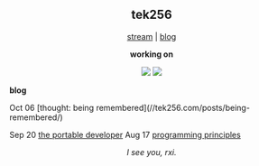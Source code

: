 <h2 align="center">tek256</h2>

<p align="center">
  <a href="https://twitch.tv/tek256">stream</a> | <a href="https://tek256.com/">blog</a>  
</p>

<p align="center"><b>working on</b></p>
<p align="center">
  <a href="https://github.com/tek256/astera"><img src="https://github-readme-stats.vercel.app/api/pin/?username=tek256&repo=astera"></a>
  <a href="https://github.com/tek256/aud"><img src="https://github-readme-stats.vercel.app/api/pin/?username=tek256&repo=simple-dark"></a>
</p>

<p><b>blog</b></p>
  
<!-- BLOG-POST-LIST:START -->Oct 06 [thought: being remembered](//tek256.com/posts/being-remembered/) 
Sep 20 [the portable developer](//tek256.com/posts/the-portable-developer/) 
Aug 17 [programming principles](//tek256.com/posts/programming-principles/) 
<!-- BLOG-POST-LIST:END -->

<p align="center"><i>I see you, rxi.</i></p>
